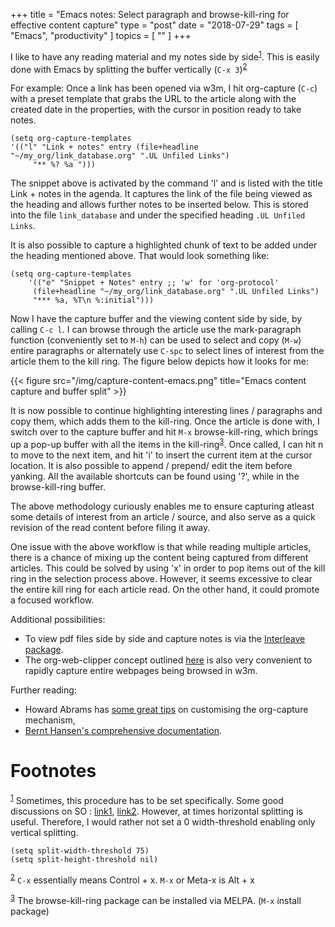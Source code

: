 +++
title = "Emacs notes: Select paragraph and browse-kill-ring for effective content capture"
type = "post"
date = "2018-07-29"
tags = [ "Emacs", "productivity" ]
topics = [ "" ]
+++

I like to have any reading material and my notes side by side<sup><a id="fnr.1" class="footref" href="#fn.1">1</a></sup>. This is easily done with Emacs by splitting the buffer vertically (`C-x 3`)<sup><a id="fnr.2" class="footref" href="#fn.2">2</a></sup>

For example: Once a link has been opened via w3m, I hit org-capture (`C-c`) with a preset template that grabs the URL to the article along with the created date in the properties, with the cursor in position ready to take notes. 

    (setq org-capture-templates
    '(("l" "Link + notes" entry (file+headline "~/my_org/link_database.org" ".UL Unfiled Links")
         "** %? %a ")))

The snippet above is activated by the command 'l' and is listed with the title Link + notes in the agenda. It captures the link of the file being viewed as the heading and allows further notes to be inserted below. This is stored into the file `link_database` and under the specified heading `.UL Unfiled Links`. 

It is also possible to capture a highlighted chunk of text to be added under the heading mentioned above. That would look something like: 

    (setq org-capture-templates
        '(("e" "Snippet + Notes" entry ;; 'w' for 'org-protocol'
         (file+headline "~/my_org/link_database.org" ".UL Unfiled Links")
         "*** %a, %T\n %:initial")))

Now I have the capture buffer and the viewing content side by side, by calling `C-c l`. I can browse through the article use the mark-paragraph function (conveniently set to `M-h`) can be used to select and copy (`M-w`) entire paragraphs or alternately use `C-spc` to select lines of interest from the article them to the kill ring. The figure below depicts how it looks for me: 

{{< figure src="/img/capture-content-emacs.png" title="Emacs content capture and buffer split" >}}

It is now possible to continue highlighting interesting lines / paragraphs and copy them, which adds them to the kill-ring. Once the article is done with, I switch over to the capture buffer and hit `M-x` browse-kill-ring, which brings up a pop-up buffer with all the items in the kill-ring<sup><a id="fnr.3" class="footref" href="#fn.3">3</a></sup>. Once called, I can hit n to move to the next item, and hit 'i' to insert the current item at the cursor location. It is also possible to append / prepend/ edit the item before yanking. All the available shortcuts can be found using '?', while in the browse-kill-ring buffer. 

The above methodology curiously enables me to ensure capturing atleast some details of interest from an article / source, and also serve as a quick revision of the read content before filing it away.

One issue with the above workflow is that while reading multiple articles, there is a chance of mixing up the content being captured from different articles. This could be solved by using 'x' in order to pop items out of the kill ring in the selection process above. However, it seems excessive to clear the entire kill ring for each article read. On the other hand, it could promote a focused workflow.

Additional possibilities: 

-   To view pdf files side by side and capture notes is via the [Interleave package](https://github.com/rudolfochrist/interleave).
-   The org-web-clipper concept outlined [here](http://www.bobnewell.net/publish/35years/webclipper.html) is also very convenient to rapidly capture entire webpages being browsed in w3m.

Further reading: 

-   Howard Abrams has [some great tips](http://www.howardism.org/Technical/Emacs/capturing-intro.html) on customising the org-capture mechanism,
-   [Bernt Hansen's comprehensive documentation](http://doc.norang.ca/org-mode.html).


# Footnotes

<sup><a id="fn.1" href="#fnr.1">1</a></sup> Sometimes, this procedure has to be set specifically. Some good discussions on SO : [link1](https://stackoverflow.com/questions/2081577/setting-emacs-split-to-horizontal), [link2](https://stackoverflow.com/questions/7997590/how-to-change-the-default-split-screen-direction). However, at times horizontal splitting is useful. Therefore, I would rather not set a 0 width-threshold enabling only vertical splitting.

    (setq split-width-threshold 75)
    (setq split-height-threshold nil)

<sup><a id="fn.2" href="#fnr.2">2</a></sup> `C-x` essentially means Control + x. `M-x` or Meta-x is Alt + x

<sup><a id="fn.3" href="#fnr.3">3</a></sup> The browse-kill-ring package can be installed via MELPA. (`M-x` install package)
